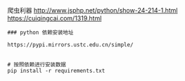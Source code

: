 爬虫利器
http://www.jsphp.net/python/show-24-214-1.html
https://cuiqingcai.com/1319.html



```
### python 依赖安装地址

https://pypi.mirrors.ustc.edu.cn/simple/


# 按照依赖进行安装数据
pip install -r requirements.txt
```